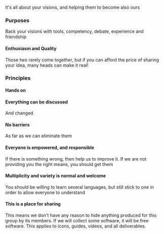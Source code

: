 
It's all about your visions, and helping them to become also ours

### Purposes

Back your visions with tools, competency, debate, experience and friendship

#### Enthusiasm and Quality

Those two rarely come together, but if you can afford the price of sharing your
idea, many heads can make it real!

### Principles

#### Hands on

#### Everything can be discussed

And changed

#### No barriers

As far as we can eliminate them

#### Everyone is empowered, and responsible

If there is something wrong, then help us to improve it. If we are not
providing you the right means, you should get them

#### Multiplicity and variety is normal and welcome

You should be willing to learn several languages, but still stick to one in
order to allow everyone to understand

#### This is a place for sharing

This means we don't have any reason to hide anything produced for this group by
its members.  If we will collect some software, it will be free software. This
applies to icons, guides, videos, and all deliverables.
